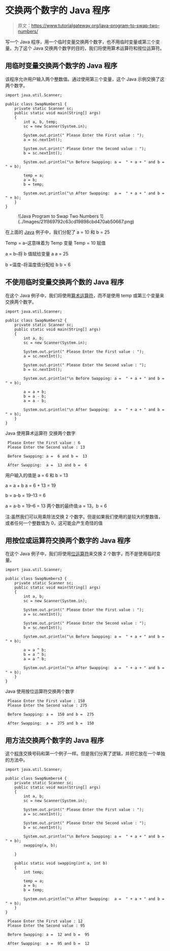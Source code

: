 # 交换两个数字的 Java 程序

> 原文：<https://www.tutorialgateway.org/java-program-to-swap-two-numbers/>

写一个 Java 程序，用一个临时变量交换两个数字，也不用临时变量或第三个变量。为了这个 Java 交换两个数字的目的，我们将使用算术运算符和按位运算符。

## 用临时变量交换两个数字的 Java 程序

该程序允许用户输入两个整数值。通过使用第三个变量，这个 Java 示例交换了这两个数字。

```
import java.util.Scanner;

public class SwapNumbers1 {
	private static Scanner sc;
	public static void main(String[] args) 
	{
		int a, b, temp;
		sc = new Scanner(System.in);

		System.out.print(" Please Enter the First value : ");
		a = sc.nextInt();	

		System.out.print(" Please Enter the Second value : ");
		b = sc.nextInt();	

		System.out.println("\n Before Swapping: a =  " + a + " and b =  " + b);

		temp = a;
		a = b;
		b = temp;

		System.out.println("\n After Swapping:  a =  " + a + " and b =  " + b);
	}
}
```

<figure class="wp-block-image">![Java Program to Swap Two Numbers 1](../Images/21f869792c63cd19898cbd470ab50667.png)</figure>

在上面的 [Java](https://www.tutorialgateway.org/java-tutorial/) 例子中，我们分配了 a = 10 和 b = 25

Temp = a–这意味着为 Temp 变量
Temp = 10 赋值

a = b–将 b 值赋给变量 a
a = 25

b =温度–将温度值分配给 b
b = 6

## 不使用临时变量交换两个数的 Java 程序

在这个 Java 例子中，我们将使用[算术运算符](https://www.tutorialgateway.org/java-arithmetic-operators/)，而不是使用 temp 或第三个变量来交换两个数字。

```
import java.util.Scanner;

public class SwapNumbers2 {
	private static Scanner sc;
	public static void main(String[] args) 
	{
		int a, b;
		sc = new Scanner(System.in);

		System.out.print(" Please Enter the First value : ");
		a = sc.nextInt();	

		System.out.print(" Please Enter the Second value : ");
		b = sc.nextInt();	

		System.out.println("\n Before Swapping: a =  " + a + " and b =  " + b);

		a = a + b;
		b = a - b;
		a = a - b;

		System.out.println("\n After Swapping:  a =  " + a + " and b =  " + b);
	}
}
```

Java 使用算术运算符 交换两个数字

```
 Please Enter the First value : 6
 Please Enter the Second value : 13

 Before Swapping: a =  6 and b =  13

 After Swapping:  a =  13 and b =  6
```

用户输入的值是 a = 6 和 b = 13

a = a + b
a = 6 + 13 = 19

b = a-b = 19–13 = 6

a = a-b = 19–6 = 13
两个数的最终值:a = 13，b = 6

注:虽然我们可以用乘除法交换 2 个数字。但是如果我们使用的是较大的整数值，或者任何一个整数值为 0，这可能会产生奇怪的值

## 用按位或运算符交换两个数字的 Java 程序

在这个 Java 例子中，我们将使用[位运算符](https://www.tutorialgateway.org/bitwise-operators-in-java/)来交换 2 个数字，而不是使用临时变量。

```
import java.util.Scanner;

public class SwapNumbers3 {
	private static Scanner sc;
	public static void main(String[] args) 
	{
		int a, b;
		sc = new Scanner(System.in);

		System.out.print(" Please Enter the First value : ");
		a = sc.nextInt();	

		System.out.print(" Please Enter the Second value : ");
		b = sc.nextInt();	

		System.out.println("\n Before Swapping: a =  " + a + " and b =  " + b);

		a = a ^ b;
		b = a ^ b;
		a = a ^ b;

		System.out.println("\n After Swapping:  a =  " + a + " and b =  " + b);
	}
}
```

Java 使用按位运算符交换两个数字

```
 Please Enter the First value : 150
 Please Enter the Second value : 275

 Before Swapping: a =  150 and b =  275

 After Swapping:  a =  275 and b =  150
```

## 用方法交换两个数字的 Java 程序

这个[程序](https://www.tutorialgateway.org/learn-java-programs/)交换号码和第一个例子一样。但是我们分离了逻辑，并把它放在一个单独的方法中。

```
import java.util.Scanner;

public class SwapNumbers4 {
	private static Scanner sc;
	public static void main(String[] args) 
	{
		int a, b;
		sc = new Scanner(System.in);

		System.out.print(" Please Enter the First value : ");
		a = sc.nextInt();	

		System.out.print(" Please Enter the Second value : ");
		b = sc.nextInt();	

		System.out.println("\n Before Swapping: a =  " + a + " and b =  " + b);
		swapping(a, b);

	}

	public static void swapping(int a, int b)
	{
		int temp;

		temp = a;
		a = b;
		b = temp;

		System.out.println("\n After Swapping:  a =  " + a + " and b =  " + b);
	}
}
```

```
 Please Enter the First value : 12
 Please Enter the Second value : 95

 Before Swapping: a =  12 and b =  95

 After Swapping:  a =  95 and b =  12
```